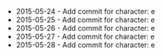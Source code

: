 - 2015-05-24 - Add commit for character: e
- 2015-05-25 - Add commit for character: e
- 2015-05-26 - Add commit for character: e
- 2015-05-27 - Add commit for character: e
- 2015-05-28 - Add commit for character: e
